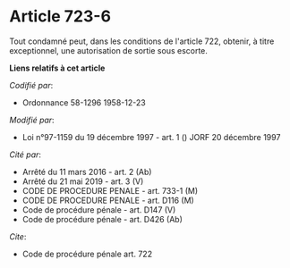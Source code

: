 # Article 723-6

Tout condamné peut, dans les conditions de l'article 722, obtenir, à titre exceptionnel, une autorisation de sortie sous
escorte.

**Liens relatifs à cet article**

_Codifié par_:

  - Ordonnance 58-1296 1958-12-23

_Modifié par_:

  - Loi n°97-1159 du 19 décembre 1997 - art. 1 () JORF 20 décembre 1997

_Cité par_:

  - Arrêté du 11 mars 2016 - art. 2 (Ab)
  - Arrêté du 21 mai 2019 - art. 3 (V)
  - CODE DE PROCEDURE PENALE - art. 733-1 (M)
  - CODE DE PROCEDURE PENALE - art. D116 (M)
  - Code de procédure pénale - art. D147 (V)
  - Code de procédure pénale - art. D426 (Ab)

_Cite_:

  - Code de procédure pénale art. 722
